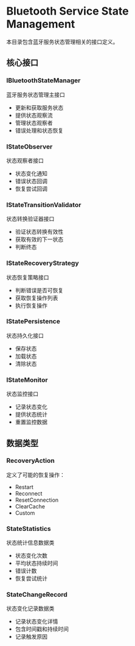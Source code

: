 # Bluetooth Service State Management

本目录包含蓝牙服务状态管理相关的接口定义。

## 核心接口

### IBluetoothStateManager
蓝牙服务状态管理主接口
- 更新和获取服务状态
- 提供状态观察流
- 管理状态观察者
- 错误处理和状态恢复

### IStateObserver
状态观察者接口
- 状态变化通知
- 错误状态回调
- 恢复尝试回调

### IStateTransitionValidator
状态转换验证器接口
- 验证状态转换有效性
- 获取有效的下一状态
- 判断终态

### IStateRecoveryStrategy
状态恢复策略接口
- 判断错误是否可恢复
- 获取恢复操作列表
- 执行恢复操作

### IStatePersistence
状态持久化接口
- 保存状态
- 加载状态
- 清除状态

### IStateMonitor
状态监控接口
- 记录状态变化
- 提供状态统计
- 重置监控数据

## 数据类型

### RecoveryAction
定义了可能的恢复操作：
- Restart
- Reconnect
- ResetConnection
- ClearCache
- Custom

### StateStatistics
状态统计信息数据类
- 状态变化次数
- 平均状态持续时间
- 错误计数
- 恢复尝试统计

### StateChangeRecord
状态变化记录数据类
- 记录状态变化详情
- 包含时间戳和持续时间
- 记录触发原因
